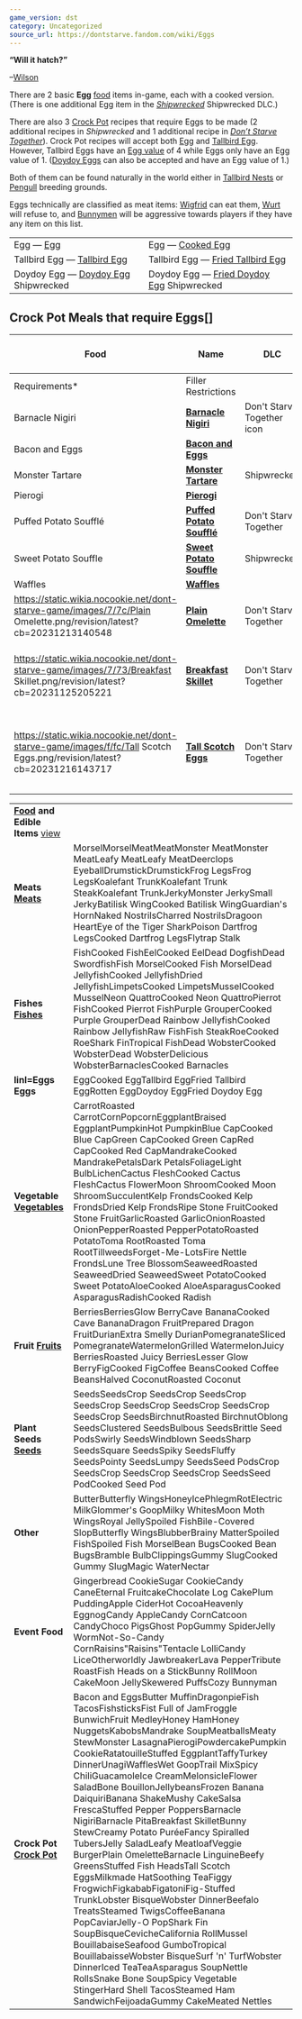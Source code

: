 ```yaml
---
game_version: dst
category: Uncategorized
source_url: https://dontstarve.fandom.com/wiki/Eggs
---
```


**“**Will it hatch?**”**

–[Wilson](/wiki/Wilson "Wilson")

There are 2 basic **Egg** [food](/wiki/Food "Food") items in-game, each with a cooked version. (There is one additional Egg item in the *[Shipwrecked](/wiki/Shipwrecked "Shipwrecked")* Shipwrecked DLC.)

There are also 3 [Crock Pot](/wiki/Crock_Pot "Crock Pot") recipes that require Eggs to be made (2 additional recipes in *Shipwrecked* and 1 additional recipe in *[Don’t Starve Together](/wiki/Don%27t_Starve_Together "Don't Starve Together")*). Crock Pot recipes will accept both [Egg](/wiki/Egg "Egg") and [Tallbird Egg](/wiki/Tallbird_Egg "Tallbird Egg"). However, Tallbird Eggs have an [Egg value](/wiki/Crock_Pot#Egg_values "Crock Pot") of 4 while Eggs only have an Egg value of 1. ([Doydoy Eggs](/wiki/Doydoy_Egg "Doydoy Egg") can also be accepted and have an Egg value of 1.)

Both of them can be found naturally in the world either in [Tallbird Nests](/wiki/Tallbird_Nest "Tallbird Nest") or [Pengull](/wiki/Pengull "Pengull") breeding grounds.

Eggs technically are classified as meat items: [Wigfrid](/wiki/Wigfrid "Wigfrid") can eat them, [Wurt](/wiki/Wurt "Wurt") will refuse to, and [Bunnymen](/wiki/Bunnymen "Bunnymen") will be aggressive towards players if they have any item on this list.

|  |  |
| --- | --- |
| Egg — [Egg](/wiki/Egg "Egg") | Egg — [Cooked Egg](/wiki/Egg#Cooked_Egg "Egg") |
| Tallbird Egg — [Tallbird Egg](/wiki/Tallbird_Egg "Tallbird Egg") | Tallbird Egg — [Fried Tallbird Egg](/wiki/Tallbird_Egg#Fried_Tallbird_Egg "Tallbird Egg") |
| Doydoy Egg — [Doydoy Egg](/wiki/Doydoy_Egg "Doydoy Egg") Shipwrecked | Doydoy Egg — [Fried Doydoy Egg](/wiki/Doydoy_Egg#Fried_Doydoy_Egg "Doydoy Egg") Shipwrecked |

## Crock Pot Meals that require Eggs[]

| Food | Name | DLC | Health | Hunger | Sanity | Perish time (days) | Cook time (sec) | Priority | Recipe | |
| --- | --- | --- | --- | --- | --- | --- | --- | --- | --- | --- |
| Requirements\* | Filler Restrictions |
| Barnacle Nigiri | [**Barnacle Nigiri**](/wiki/Barnacle_Nigiri "Barnacle Nigiri") | Don't Starve Together icon | +40 | +37.5 | +5 | 10d | 10s | 30 | Barnacle ×1.0 Kelp Frond×1.0 Eggs×1.0 |  |
| Bacon and Eggs | **[Bacon and Eggs](/wiki/Bacon_and_Eggs "Bacon and Eggs")** |  | +20 | +75 | +5 | 20d | 40s | 10 | Meats×1.25Eggs×2.0 | no Vegetables |
| Monster Tartare | **[Monster Tartare](/wiki/Monster_Tartare "Monster Tartare")** | Shipwrecked | +3 | +37.5 | +10 | 10d | 40s | 30 | Monster Foods×2.0 Eggs×1.0 Vegetables×1.0 | Cooked in Portable Crock Pot |
| Pierogi | **[Pierogi](/wiki/Pierogi "Pierogi")** |  | +40 | +37.5 | +5 | 20d | 20s | 5 | Eggs×1.0 Meats×0.25 Vegetables×0.5 | no Twigs |
| Puffed Potato Soufflé | **[Puffed Potato Soufflé](/wiki/Puffed_Potato_Souffl%C3%A9 "Puffed Potato Soufflé")** | Don't Starve Together | +20 | +37.5 | +15 | 10d | 40s | 30 | Potato×2.0 Eggs×1.0 | No MeatsTwigs |
| Sweet Potato Souffle | **[Sweet Potato Souffle](/wiki/Sweet_Potato_Souffle "Sweet Potato Souffle")** | Shipwrecked | +20 | +37.5 | +15 | 10d | 20s | 30 | Sweet Potato×2.0 Eggs×2.0 | Cooked in Portable Crock Pot |
| Waffles | **[Waffles](/wiki/Waffles "Waffles")** |  | +60 | +37.5 | +5 | 6d | 10s | 10 | Butter×1.0 Eggs×1.0 Berries×1.0 |  |
| https://static.wikia.nocookie.net/dont-starve-game/images/7/7c/Plain Omelette.png/revision/latest?cb=20231213140548 | **[Plain Omelette](/wiki/Plain_Omelette "Plain Omelette")** | Don't Starve Together | +3 | +50 | +5 | 20d | 20s | 1 | https://static.wikia.nocookie.net/dont-starve-game/images/a/a3/Eggs.png/revision/latest?cb=20140514144317×3.0 |  |
| https://static.wikia.nocookie.net/dont-starve-game/images/7/73/Breakfast Skillet.png/revision/latest?cb=20231125205221 | [**Breakfast Skillet**](/wiki/Breakfast_Skillet "Breakfast Skillet") | Don't Starve Together | +20 | +37.5 | +5 | 20d | 20s | 1 | https://static.wikia.nocookie.net/dont-starve-game/images/a/a3/Eggs.png/revision/latest?cb=20140514144317×1.0 https://static.wikia.nocookie.net/dont-starve-game/images/c/cb/Vegetables.png/revision/latest?cb=20140514150951×1.0 | nohttps://static.wikia.nocookie.net/dont-starve-game/images/b/b1/Meats.png/revision/latest?cb=20231121040902https://static.wikia.nocookie.net/dont-starve-game/images/0/05/Dairy product.png/revision/latest?cb=20221026154005 |
| https://static.wikia.nocookie.net/dont-starve-game/images/f/fc/Tall Scotch Eggs.png/revision/latest?cb=20231216143717 | **[Tall Scotch Eggs](/wiki/Tall_Scotch_Eggs "Tall Scotch Eggs")** | Don't Starve Together | +60 | +150 | +5 | 20d | 20s | 1 | https://static.wikia.nocookie.net/dont-starve-game/images/5/53/Tallbird Egg.png/revision/latest?cb=20121216155027×1.0 https://static.wikia.nocookie.net/dont-starve-game/images/c/cb/Vegetables.png/revision/latest?cb=20140514150951×1.0 |  |

|  |  |
| --- | --- |
| **[Food](/wiki/Food "Food") and Edible Items** [view](/wiki/Template:Food_and_Edible_Items "Template:Food and Edible Items") | |
| **Meats [Meats](/wiki/Meats "Meats")** | MorselMorselMeatMeatMonster MeatMonster MeatLeafy MeatLeafy MeatDeerclops EyeballDrumstickDrumstickFrog LegsFrog LegsKoalefant TrunkKoalefant Trunk SteakKoalefant TrunkJerkyMonster JerkySmall JerkyBatilisk WingCooked Batilisk WingGuardian's HornNaked NostrilsCharred NostrilsDragoon HeartEye of the Tiger SharkPoison Dartfrog LegsCooked Dartfrog LegsFlytrap Stalk |
| **Fishes [Fishes](/wiki/Fishes "Fishes")** | FishCooked FishEelCooked EelDead DogfishDead SwordfishFish MorselCooked Fish MorselDead JellyfishCooked JellyfishDried JellyfishLimpetsCooked LimpetsMusselCooked MusselNeon QuattroCooked Neon QuattroPierrot FishCooked Pierrot FishPurple GrouperCooked Purple GrouperDead Rainbow JellyfishCooked Rainbow JellyfishRaw FishFish SteakRoeCooked RoeShark FinTropical FishDead WobsterCooked WobsterDead WobsterDelicious WobsterBarnaclesCooked Barnacles |
| **linl=Eggs **Eggs**** | EggCooked EggTallbird EggFried Tallbird EggRotten EggDoydoy EggFried Doydoy Egg |
| **Vegetable [Vegetables](/wiki/Vegetable "Vegetable")** | CarrotRoasted CarrotCornPopcornEggplantBraised EggplantPumpkinHot PumpkinBlue CapCooked Blue CapGreen CapCooked Green CapRed CapCooked Red CapMandrakeCooked MandrakePetalsDark PetalsFoliageLight BulbLichenCactus FleshCooked Cactus FleshCactus FlowerMoon ShroomCooked Moon ShroomSucculentKelp FrondsCooked Kelp FrondsDried Kelp FrondsRipe Stone FruitCooked Stone FruitGarlicRoasted GarlicOnionRoasted OnionPepperRoasted PepperPotatoRoasted PotatoToma RootRoasted Toma RootTillweedsForget-Me-LotsFire Nettle FrondsLune Tree BlossomSeaweedRoasted SeaweedDried SeaweedSweet PotatoCooked Sweet PotatoAloeCooked AloeAsparagusCooked AsparagusRadishCooked Radish |
| **Fruit [Fruits](/wiki/Fruits "Fruits")** | BerriesBerriesGlow BerryCave BananaCooked Cave BananaDragon FruitPrepared Dragon FruitDurianExtra Smelly DurianPomegranateSliced PomegranateWatermelonGrilled WatermelonJuicy BerriesRoasted Juicy BerriesLesser Glow BerryFigCooked FigCoffee BeansCooked Coffee BeansHalved CoconutRoasted Coconut |
| **Plant Seeds [Seeds](/wiki/Plant_Seeds "Plant Seeds")** | SeedsSeedsCrop SeedsCrop SeedsCrop SeedsCrop SeedsCrop SeedsCrop SeedsCrop SeedsCrop SeedsBirchnutRoasted BirchnutOblong SeedsClustered SeedsBulbous SeedsBrittle Seed PodsSwirly SeedsWindblown SeedsSharp SeedsSquare SeedsSpiky SeedsFluffy SeedsPointy SeedsLumpy SeedsSeed PodsCrop SeedsCrop SeedsCrop SeedsCrop SeedsSeed PodCooked Seed Pod |
| **Other** | ButterButterfly WingsHoneyIcePhlegmRotElectric MilkGlommer's GoopMilky WhitesMoon Moth WingsRoyal JellySpoiled FishBile-Covered SlopButterfly WingsBlubberBrainy MatterSpoiled FishSpoiled Fish MorselBean BugsCooked Bean BugsBramble BulbClippingsGummy SlugCooked Gummy SlugMagic WaterNectar |
| **Event Food** | Gingerbread CookieSugar CookieCandy CaneEternal FruitcakeChocolate Log CakePlum PuddingApple CiderHot CocoaHeavenly EggnogCandy AppleCandy CornCatcoon CandyChoco PigsGhost PopGummy SpiderJelly WormNot-So-Candy CornRaisins"Raisins"Tentacle LolliCandy LiceOtherworldly JawbreakerLava PepperTribute RoastFish Heads on a StickBunny RollMoon CakeMoon JellySkewered PuffsCozy Bunnyman |
| **Crock Pot [Crock Pot](/wiki/Crock_Pot "Crock Pot")** | Bacon and EggsButter MuffinDragonpieFish TacosFishsticksFist Full of JamFroggle BunwichFruit MedleyHoney HamHoney NuggetsKabobsMandrake SoupMeatballsMeaty StewMonster LasagnaPierogiPowdercakePumpkin CookieRatatouilleStuffed EggplantTaffyTurkey DinnerUnagiWafflesWet GoopTrail MixSpicy ChiliGuacamoleIce CreamMelonsicleFlower SaladBone BouillonJellybeansFrozen Banana DaiquiriBanana ShakeMushy CakeSalsa FrescaStuffed Pepper PoppersBarnacle NigiriBarnacle PitaBreakfast SkilletBunny StewCreamy Potato PuréeFancy Spiralled TubersJelly SaladLeafy MeatloafVeggie BurgerPlain OmeletteBarnacle LinguineBeefy GreensStuffed Fish HeadsTall Scotch EggsMilkmade HatSoothing TeaFiggy FrogwichFigkababFigatoniFig-Stuffed TrunkLobster BisqueWobster DinnerBeefalo TreatsSteamed TwigsCoffeeBanana PopCaviarJelly-O PopShark Fin SoupBisqueCevicheCalifornia RollMussel BouillabaiseSeafood GumboTropical BouillabaisseWobster BisqueSurf 'n' TurfWobster DinnerIced TeaTeaAsparagus SoupNettle RollsSnake Bone SoupSpicy Vegetable StingerHard Shell TacosSteamed Ham SandwichFeijoadaGummy CakeMeated Nettles |